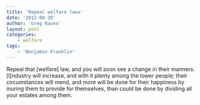 ```yaml
---
title: 'Repeal welfare laws'
date: '2012-09-20'
author: 'Greg Raven'
layout: post
categories:
    - welfare
tags:
    - 'Benjamin Franklin'
---
```


Repeal that \[welfare\] law, and you will soon see a change in their manners. \[I\]ndustry will increase, and with it plenty among the lower people; their circumstances will mend, and more will be done for their happiness by inuring them to provide for themselves, than could be done by dividing all your estates among them.